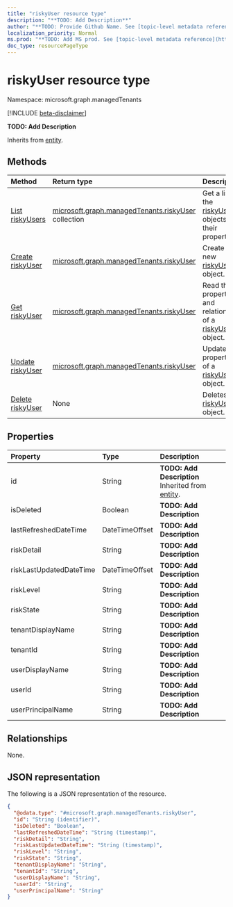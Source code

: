 ```yaml
---
title: "riskyUser resource type"
description: "**TODO: Add Description**"
author: "**TODO: Provide Github Name. See [topic-level metadata reference](https://msgo.azurewebsites.net/add/document/guidelines/metadata.html#topic-level-metadata)**"
localization_priority: Normal
ms.prod: "**TODO: Add MS prod. See [topic-level metadata reference](https://msgo.azurewebsites.net/add/document/guidelines/metadata.html#topic-level-metadata)**"
doc_type: resourcePageType
---
```


# riskyUser resource type

Namespace: microsoft.graph.managedTenants

[!INCLUDE [beta-disclaimer](../../includes/beta-disclaimer.md)]

**TODO: Add Description**


Inherits from [entity](../resources/managedtenants-entity.md).

## Methods
|Method|Return type|Description|
|:---|:---|:---|
|[List riskyUsers](../api/managedtenants-riskyuser-list.md)|[microsoft.graph.managedTenants.riskyUser](../resources/managedtenants-riskyuser.md) collection|Get a list of the [riskyUser](../resources/managedtenants-riskyuser.md) objects and their properties.|
|[Create riskyUser](../api/managedtenants-riskyuser-create.md)|[microsoft.graph.managedTenants.riskyUser](../resources/managedtenants-riskyuser.md)|Create a new [riskyUser](../resources/managedtenants-riskyuser.md) object.|
|[Get riskyUser](../api/managedtenants-riskyuser-get.md)|[microsoft.graph.managedTenants.riskyUser](../resources/managedtenants-riskyuser.md)|Read the properties and relationships of a [riskyUser](../resources/managedtenants-riskyuser.md) object.|
|[Update riskyUser](../api/managedtenants-riskyuser-update.md)|[microsoft.graph.managedTenants.riskyUser](../resources/managedtenants-riskyuser.md)|Update the properties of a [riskyUser](../resources/managedtenants-riskyuser.md) object.|
|[Delete riskyUser](../api/managedtenants-riskyuser-delete.md)|None|Deletes a [riskyUser](../resources/managedtenants-riskyuser.md) object.|

## Properties
|Property|Type|Description|
|:---|:---|:---|
|id|String|**TODO: Add Description** Inherited from [entity](../resources/managedtenants-entity.md).|
|isDeleted|Boolean|**TODO: Add Description**|
|lastRefreshedDateTime|DateTimeOffset|**TODO: Add Description**|
|riskDetail|String|**TODO: Add Description**|
|riskLastUpdatedDateTime|DateTimeOffset|**TODO: Add Description**|
|riskLevel|String|**TODO: Add Description**|
|riskState|String|**TODO: Add Description**|
|tenantDisplayName|String|**TODO: Add Description**|
|tenantId|String|**TODO: Add Description**|
|userDisplayName|String|**TODO: Add Description**|
|userId|String|**TODO: Add Description**|
|userPrincipalName|String|**TODO: Add Description**|

## Relationships
None.

## JSON representation
The following is a JSON representation of the resource.
<!-- {
  "blockType": "resource",
  "keyProperty": "id",
  "@odata.type": "microsoft.graph.managedTenants.riskyUser",
  "baseType": "microsoft.graph.entity",
  "openType": true
}
-->
``` json
{
  "@odata.type": "#microsoft.graph.managedTenants.riskyUser",
  "id": "String (identifier)",
  "isDeleted": "Boolean",
  "lastRefreshedDateTime": "String (timestamp)",
  "riskDetail": "String",
  "riskLastUpdatedDateTime": "String (timestamp)",
  "riskLevel": "String",
  "riskState": "String",
  "tenantDisplayName": "String",
  "tenantId": "String",
  "userDisplayName": "String",
  "userId": "String",
  "userPrincipalName": "String"
}
```

